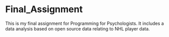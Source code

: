 # Final_Assignment
This is my final assignment for Programming for Psychologists. It includes a data analysis based on open source data relating to NHL player data.

